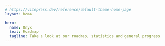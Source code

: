 ```yaml
---
# https://vitepress.dev/reference/default-theme-home-page
layout: home

hero:
  name: Onyx
  text: Roadmap
  tagline: Take a look at our roadmap, statistics and general progress for Onyx.
---
```


<script lang="ts" setup>
import OnyxRoadmap from "./OnyxRoadmap.vue"
</script>

<OnyxRoadmap />
